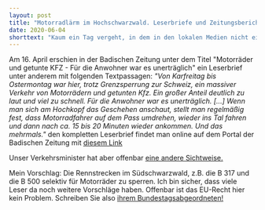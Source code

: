 ```yaml
---
layout: post
title: "Motorradlärm im Hochschwarzwald. Leserbriefe und Zeitungsberichte"
date: 2020-06-04
shorttext: "Kaum ein Tag vergeht, in dem in den lokalen Medien nicht ein Leserbrief oder Bericht über Motorradfahrer erscheint. Viel zu oft sind es Berichte über Tote oder Schwerverletzte, die auf den Rennstrecken rund um B 500, B 317 und B31 verunglücken. Und mindestens genauso oft gibt es redaktionelle Beiträge oder Leserbriefe, in dem Menschen über ihren verzweifelten Kampf gegen den Lärm berichten."
---
```


Am 16. April erschien in der Badischen Zeitung unter dem Titel "Motorräder und getunte KFZ - Für die Anwohner war es unerträglich" ein Leserbrief unter anderem mit folgenden Textpassagen: <i>"Von Karfreitag bis Ostermontag war hier, trotz Grenzsperrung zur Schweiz, ein massiver Verkehr von Motorrädern und getunten Kfz. Ein großer Anteil deutlich zu laut und viel zu schnell. Für die Anwohner war es unerträglich. [...] Wenn man sich am Hochkopf das Geschehen anschaut, stellt man regelmäßig fest, dass Motorradfahrer auf dem Pass umdrehen, wieder ins Tal fahren und dann nach ca. 15 bis 20 Minuten wieder ankommen. Und das mehrmals."</i> den kompletten Leserbrief findet man online auf dem Portal der Badischen Zeitung mit  <span style="text-decoration: underline;">[diesem Link](https://www.badische-zeitung.de/leserbriefe-xmack7fqx--184823445.html)</span>

Unser Verkehrsminister hat aber offenbar <span style="text-decoration: underline;">[eine andere Sichtweise.](https://www.spiegel.de/auto/motorraeder-andreas-scheuer-lehnt-fahrverbote-am-sonntag-ab-a-914a3a0c-e58d-4058-8b5b-e83c167cb250)</span>

Mein Vorschlag: Die Rennstrecken im Südschwarzwald, z.B. die B 317 und die B 500 selektiv für Motorräder zu sperren. Ich bin sicher, dass viele Leser da noch weitere Vorschläge haben. Offenbar ist das EU-Recht hier kein Problem. Schreiben Sie also <span style="text-decoration: underline;">[ihrem Bundestagsabgeordneten!](https://www.bundestag.de/abgeordnete)</span>
